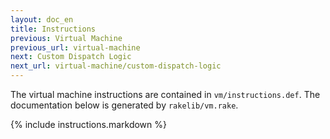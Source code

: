 ```yaml
---
layout: doc_en
title: Instructions
previous: Virtual Machine
previous_url: virtual-machine
next: Custom Dispatch Logic
next_url: virtual-machine/custom-dispatch-logic
---
```


The virtual machine instructions are contained in `vm/instructions.def`. The
documentation below is generated by `rakelib/vm.rake`.

{% include instructions.markdown %}
